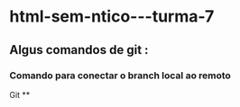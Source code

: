 # html-sem-ntico---turma-7
## Algus comandos de git :
### Comando para conectar o branch local ao remoto

Git **
